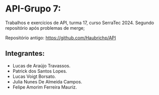 # API-Grupo 7:
Trabalhos e exercícios de API, turma 17, curso SerraTec 2024.
Segundo repositório após problemas de merge;

Repositório antigo: https://github.com/Haubrichp/API

## Integrantes:
* Lucas de Araújo Travassos.
* Patrick dos Santos Lopes.
* Lucas Voigt Borsato.
* Julia Nunes De Almeida Campos.
* Felipe Amorim Ferreira Mauriz.

